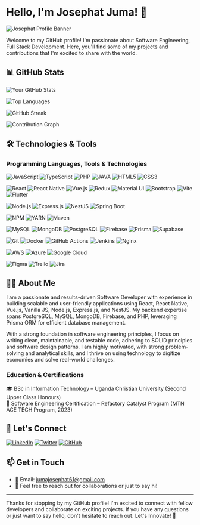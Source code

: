 # Hello, I'm Josephat Juma! 👋

![Josephat Profile Banner](https://github.com/user-attachments/assets/b7cc4245-d60a-4160-aee4-9815a3809722)

Welcome to my GitHub profile! I'm passionate about Software Engineering, Full Stack Development. Here, you'll find some of my projects and contributions that I'm excited to share with the world.

## 📊 GitHub Stats

![Your GitHub Stats](https://github-readme-stats.vercel.app/api?username=JosephatJuma&show_icons=true&theme=radical)

![Top Languages](https://github-readme-stats.vercel.app/api/top-langs/?username=JosephatJuma&layout=compact&theme=radical)

![GitHub Streak](https://streak-stats.demolab.com/?user=JosephatJuma&theme=radical)

![Contribution Graph](https://activity-graph.herokuapp.com/graph?username=JosephatJuma&theme=react-dark&hide_border=true&area=true)

## 🛠️ Technologies & Tools

### Programming Languages, Tools & Technologies
![JavaScript](https://img.shields.io/badge/-JavaScript-F7DF1E?style=flat-square&logo=javascript&logoColor=black)
![TypeScript](https://img.shields.io/badge/-TypeScript-3178C6?style=flat-square&logo=typescript&logoColor=white)
![PHP](https://img.shields.io/badge/-PHP-777BB4?style=flat-square&logo=php&logoColor=white)
![JAVA](https://img.shields.io/badge/-JAVA-777BB4?style=flat-square&logo=java&logoColor=white)
![HTML5](https://img.shields.io/badge/-HTML5-E34F26?style=flat-square&logo=html5&logoColor=white)
![CSS3](https://img.shields.io/badge/-CSS3-1572B6?style=flat-square&logo=css3&logoColor=white)

![React](https://img.shields.io/badge/-React-61DAFB?style=flat-square&logo=react&logoColor=black)
![React Native](https://img.shields.io/badge/-React_Native-61DAFB?style=flat-square&logo=react&logoColor=black)
![Vue.js](https://img.shields.io/badge/-Vue.js-4FC08D?style=flat-square&logo=vuedotjs&logoColor=white)
![Redux](https://img.shields.io/badge/-Redux-764ABC?style=flat-square&logo=redux&logoColor=white)
![Material UI](https://img.shields.io/badge/-Material_UI-0081CB?style=flat-square&logo=mui&logoColor=white)
![Bootstrap](https://img.shields.io/badge/-Bootstrap-7952B3?style=flat-square&logo=bootstrap&logoColor=white)
![Vite](https://img.shields.io/badge/-Vite-646CFF?style=flat-square&logo=vite&logoColor=white)
![Flutter](https://img.shields.io/badge/-Flutter-02569B?style=flat-square&logo=flutter&logoColor=white)

![Node.js](https://img.shields.io/badge/-Node.js-339933?style=flat-square&logo=nodedotjs&logoColor=white)
![Express.js](https://img.shields.io/badge/-Express.js-000000?style=flat-square&logo=express&logoColor=white)
![NestJS](https://img.shields.io/badge/-NestJS-E0234E?style=flat-square&logo=nestjs&logoColor=white)
![Spring Boot](https://img.shields.io/badge/-Spring_Boot-339933?style=flat-square&logo=spring-boot&logoColor=white)

![NPM](https://img.shields.io/badge/-NPM-F24E1E?style=flat-square&logo=npm&logoColor=white)
![YARN](https://img.shields.io/badge/-YARN-0052CC?style=flat-square&logo=yarn&logoColor=white)
![Maven](https://img.shields.io/badge/-MAVEN-0052CC?style=flat-square&logo=maven&logoColor=white)

![MySQL](https://img.shields.io/badge/-MySQL-4479A1?style=flat-square&logo=mysql&logoColor=white)
![MongoDB](https://img.shields.io/badge/-MongoDB-47A248?style=flat-square&logo=mongodb&logoColor=white)
![PostgreSQL](https://img.shields.io/badge/-PostgreSQL-4169E1?style=flat-square&logo=postgresql&logoColor=white)
![Firebase](https://img.shields.io/badge/-Firebase-FFCA28?style=flat-square&logo=firebase&logoColor=black)
![Prisma](https://img.shields.io/badge/-Prisma-2D3748?style=flat-square&logo=prisma&logoColor=white)
![Supabase](https://img.shields.io/badge/-Supabase-3ECF8E?style=flat-square&logo=supabase&logoColor=white)

![Git](https://img.shields.io/badge/-Git-F05032?style=flat-square&logo=git&logoColor=white)
![Docker](https://img.shields.io/badge/-Docker-2496ED?style=flat-square&logo=docker&logoColor=white)
![GitHub Actions](https://img.shields.io/badge/-GitHub_Actions-2088FF?style=flat-square&logo=github-actions&logoColor=white)
![Jenkins](https://img.shields.io/badge/-Jenkins-D24939?style=flat-square&logo=jenkins&logoColor=white)
![Nginx](https://img.shields.io/badge/-Nginx-009639?style=flat-square&logo=nginx&logoColor=white)

![AWS](https://img.shields.io/badge/-AWS-232F3E?style=flat-square&logo=amazon-aws&logoColor=white)
![Azure](https://img.shields.io/badge/-Azure-0089D6?style=flat-square&logo=microsoft-azure&logoColor=white)
![Google Cloud](https://img.shields.io/badge/-Google_Cloud-4285F4?style=flat-square&logo=google-cloud&logoColor=white)

![Figma](https://img.shields.io/badge/-Figma-F24E1E?style=flat-square&logo=figma&logoColor=white)
![Trello](https://img.shields.io/badge/-Trello-0052CC?style=flat-square&logo=trello&logoColor=white)
![Jira](https://img.shields.io/badge/-Jira-0052CC?style=flat-square&logo=jira&logoColor=white)

## 👨‍💻 About Me
I am a passionate and results-driven Software Developer with experience in building scalable and user-friendly applications using React, React Native, Vue.js, Vanilla JS, Node.js, Express.js, and NestJS. My backend expertise spans PostgreSQL, MySQL, MongoDB, Firebase, and PHP, leveraging Prisma ORM for efficient database management.

With a strong foundation in software engineering principles, I focus on writing clean, maintainable, and testable code, adhering to SOLID principles and software design patterns. I am highly motivated, with strong problem-solving and analytical skills, and I thrive on using technology to digitize economies and solve real-world challenges.

### Education & Certifications
🎓 BSc in Information Technology – Uganda Christian University (Second Upper Class Honours)  
📜 Software Engineering Certification – Refactory Catalyst Program (MTN ACE TECH Program, 2023)

## 🤝 Let's Connect

[![LinkedIn](https://img.shields.io/badge/-LinkedIn-0A66C2?style=for-the-badge&logo=linkedin&logoColor=white)](https://www.linkedin.com/in/josephat-juma-79515521b/)
[![Twitter](https://img.shields.io/badge/-Twitter-1DA1F2?style=for-the-badge&logo=twitter&logoColor=white)](https://twitter.com/JuJosephat)
[![GitHub](https://img.shields.io/badge/-GitHub-181717?style=for-the-badge&logo=github&logoColor=white)](https://github.com/JosephatJuma)

## 📫 Get in Touch
- 📧 Email: jumajosephat61@gmail.com
- 💬 Feel free to reach out for collaborations or just to say hi!

---

Thanks for stopping by my GitHub profile! I'm excited to connect with fellow developers and collaborate on exciting projects. If you have any questions or just want to say hello, don't hesitate to reach out. Let's Innovate! 🚀
